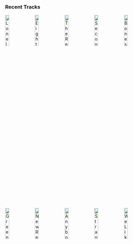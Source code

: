 ### Recent Tracks
[<img src='https://lastfm.freetls.fastly.net/i/u/300x300/437fb559907d86aa2c61b72706faabae.png' width='16%' height='16%' alt='Lonely Together (feat. Rita Ora)'>](https://www.last.fm/music/avicii/_/lonely%2btogether%2b%2528feat.%2brita%2bora%2529)&nbsp;&nbsp;&nbsp;&nbsp;[<img src='https://lastfm.freetls.fastly.net/i/u/300x300/5fd694f374214484b1745456841ecff9.png' width='16%' height='16%' alt='Eight Days a Week'>](https://www.last.fm/music/the%2bbeatles%2brevival%2bband/_/eight%2bdays%2ba%2bweek)&nbsp;&nbsp;&nbsp;&nbsp;[<img src='https://lastfm.freetls.fastly.net/i/u/300x300/b8ad230db503ebbb87f3f618e59c9b30.png' width='16%' height='16%' alt='The Real Thing'>](https://www.last.fm/music/kyle%2breynolds/_/the%2breal%2bthing)&nbsp;&nbsp;&nbsp;&nbsp;[<img src='https://lastfm.freetls.fastly.net/i/u/300x300/7e31f937983c21353e7871432499e54a.png' width='16%' height='16%' alt='Second Guessing Games'>](https://www.last.fm/music/colony%2bhouse/_/second%2bguessing%2bgames)&nbsp;&nbsp;&nbsp;&nbsp;[<img src='https://lastfm.freetls.fastly.net/i/u/300x300/462a88748d374862acdd38a0aab7ab2d.png' width='16%' height='16%' alt='Bones'>](https://www.last.fm/music/the%2bkillers/_/bones)&nbsp;&nbsp;&nbsp;&nbsp;<br>[<img src='https://lastfm.freetls.fastly.net/i/u/300x300/3061a718bafbccc70ac73c7dafec6a09.png' width='16%' height='16%' alt='Green Light'>](https://www.last.fm/music/lorde/_/green%2blight)&nbsp;&nbsp;&nbsp;&nbsp;[<img src='https://lastfm.freetls.fastly.net/i/u/300x300/904e707cffe132b9a9e055964099bdc2.png' width='16%' height='16%' alt='New Religion'>](https://www.last.fm/music/the%2bheydaze/_/new%2breligion)&nbsp;&nbsp;&nbsp;&nbsp;[<img src='https://lastfm.freetls.fastly.net/i/u/300x300/32e132800e07677e8e1bc4ccd66d67d6.png' width='16%' height='16%' alt='Anybody Out There'>](https://www.last.fm/music/young%2bmister/_/anybody%2bout%2bthere)&nbsp;&nbsp;&nbsp;&nbsp;[<img src='https://lastfm.freetls.fastly.net/i/u/300x300/c0bbc1cb95f1b30b07664d6d510b4d80.png' width='16%' height='16%' alt='Strangers'>](https://www.last.fm/music/sigrid/_/strangers)&nbsp;&nbsp;&nbsp;&nbsp;[<img src='https://lastfm.freetls.fastly.net/i/u/300x300/baf9bbd4efa8a94be218f16808ad7683.png' width='16%' height='16%' alt='We Like It'>](https://www.last.fm/music/computer%2bgames/_/we%2blike%2bit)&nbsp;&nbsp;&nbsp;&nbsp;<br>